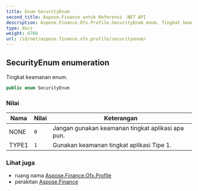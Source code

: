 ```yaml
---
title: Enum SecurityEnum
second_title: Aspose.Finance untuk Referensi .NET API
description: Aspose.Finance.Ofx.Profile.SecurityEnum enum. Tingkat keamanan enum.
type: docs
weight: 4760
url: /id/net/aspose.finance.ofx.profile/securityenum/
---
```

## SecurityEnum enumeration

Tingkat keamanan enum.

```csharp
public enum SecurityEnum
```

### Nilai

| Nama | Nilai | Keterangan |
| --- | --- | --- |
| NONE | `0` | Jangan gunakan keamanan tingkat aplikasi apa pun. |
| TYPE1 | `1` | Gunakan keamanan tingkat aplikasi Tipe 1. |

### Lihat juga

* ruang nama [Aspose.Finance.Ofx.Profile](../../aspose.finance.ofx.profile/)
* perakitan [Aspose.Finance](../../)


